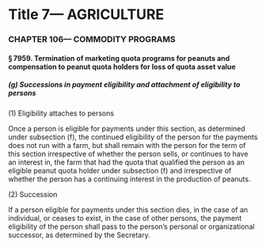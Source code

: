 
# Title 7— AGRICULTURE
### CHAPTER 106— COMMODITY PROGRAMS
#### § 7959. Termination of marketing quota programs for peanuts and compensation to peanut quota holders for loss of quota asset value
##### (g) Successions in payment eligibility and attachment of eligibility to persons

(1) Eligibility attaches to persons

Once a person is eligible for payments under this section, as determined under subsection (f), the continued eligibility of the person for the payments does not run with a farm, but shall remain with the person for the term of this section irrespective of whether the person sells, or continues to have an interest in, the farm that had the quota that qualified the person as an eligible peanut quota holder under subsection (f) and irrespective of whether the person has a continuing interest in the production of peanuts.

(2) Succession

If a person eligible for payments under this section dies, in the case of an individual, or ceases to exist, in the case of other persons, the payment eligibility of the person shall pass to the person’s personal or organizational successor, as determined by the Secretary.
